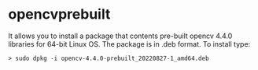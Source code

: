 # opencvprebuilt
It allows you to install a package that contents pre-built opencv 4.4.0 libraries for 64-bit Linux OS.
The package is in .deb format.
To install type:

	> sudo dpkg -i opencv-4.4.0-prebuilt_20220827-1_amd64.deb
